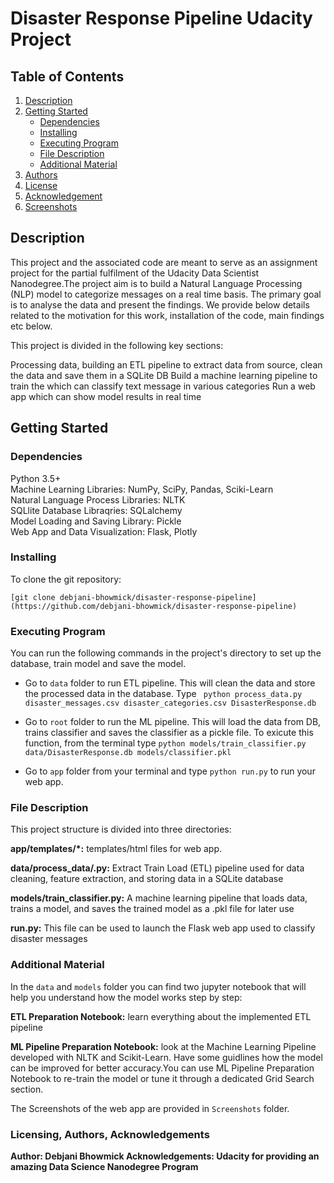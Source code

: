 # Disaster Response Pipeline Udacity Project

## Table of Contents
1. [Description](Description)
2. [Getting Started](Getting_Started)
   * [Dependencies](Dependencies)
   * [Installing](Installing)
   * [Executing Program](Executing_Program)
   * [File Description](File_Description)
   * [Additional Material](Additional_Material)
3. [Authors](Authors)
4. [License](License)
5. [Acknowledgement](Acknowledgement)
6. [Screenshots](Screenshots)

## Description <a name="Description"></a>
This project and the associated code are meant to serve as an assignment project for the partial fulfilment of the Udacity Data Scientist Nanodegree.The project aim is to build a Natural Language Processing (NLP) model to categorize messages on a real time basis. The primary goal is to analyse the data and present the findings. We provide below details related to the motivation for this work, installation of the code, main findings etc below.

This project is divided in the following key sections:

Processing data, building an ETL pipeline to extract data from source, clean the data and save them in a SQLite DB
Build a machine learning pipeline to train the which can classify text message in various categories
Run a web app which can show model results in real time

## Getting Started <a name="Getting_Started"></a>

### Dependencies <a name=" Dependencies"></a>
Python 3.5+ <br>
Machine Learning Libraries: NumPy, SciPy, Pandas, Sciki-Learn <br>
Natural Language Process Libraries: NLTK <br>
SQLlite Database Libraqries: SQLalchemy <br>
Model Loading and Saving Library: Pickle <br>
Web App and Data Visualization: Flask, Plotly <br>

### Installing <a name="Installing"></a>
To clone the git repository:

```[git clone debjani-bhowmick/disaster-response-pipeline](https://github.com/debjani-bhowmick/disaster-response-pipeline)```

### Executing Program <a name="Executing_Program"></a>
You can run the following commands in the project's directory to set up the database, train model and save the model.

* Go to `data` folder to run ETL pipeline. This will clean the data and store the processed data in the database. Type
``` python process_data.py disaster_messages.csv disaster_categories.csv DisasterResponse.db```

* Go to `root` folder to run the ML pipeline. This will load the data from DB, trains classifier and saves the classifier as a pickle file. To exicute this function, from the terminal type 
```python models/train_classifier.py data/DisasterResponse.db models/classifier.pkl```

* Go to `app` folder from your terminal and type `python run.py` to run your web app.

### File Description <a name=" File_Description"></a>
This project structure is divided into three directories:

<b> app/templates/*:</b> templates/html files for web app.

<b> data/process_data/.py:</b> Extract Train Load (ETL) pipeline used for data cleaning, feature extraction, and storing data in a SQLite database

<b> models/train_classifier.py:</b> A machine learning pipeline that loads data, trains a model, and saves the trained model as a .pkl file for later use

<b> run.py:</b> This file can be used to launch the Flask web app used to classify disaster messages


### Additional Material <a name=" Additional_Material"></a>
In the `data` and `models` folder you can find two jupyter notebook that will help you understand how the model works step by step:

<b> ETL Preparation Notebook:</b> learn everything about the implemented ETL pipeline

<b> ML Pipeline Preparation Notebook:</b> look at the Machine Learning Pipeline developed with NLTK and Scikit-Learn. Have some guidlines how the model can be improved for better accuracy.You can use ML Pipeline Preparation Notebook to re-train the model or tune it through a dedicated Grid Search section.

The Screenshots of the web app are provided in `Screenshots` folder.


### Lic<b>ensing, Authors, Acknowledgements <a name=" Licensing, Authors, Acknowledgements"></a>
<b> Author:</b> Debjani Bhowmick
<b> Acknowledgements: </b>Udacity for providing an amazing Data Science Nanodegree Program
